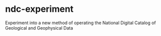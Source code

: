 # ndc-experiment
Experiment into a new method of operating the National Digital Catalog of Geological and Geophysical Data
